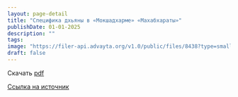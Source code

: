 ```yaml
---
layout: page-detail
title: "Специфика дхьяны в «Мокшадхарме» «Махабхараты»"
publishDate: 01-01-2025
description: ""
tags:
image: "https://filer-api.advayta.org/v1.0/public/files/8438?type=small"
draft: false
---
```


Скачать [pdf](https://filer-api.advayta.org/v1.0/public/files/8438?type=medium)

[Ссылка на источник](https://www.academia.edu/35650525/%D0%A1%D0%9F%D0%95%D0%A6%D0%98%D0%A4%D0%98%D0%9A%D0%90%5F%D0%94%D0%A5%D0%AC%D0%AF%D0%9D%D0%AB%5F%D0%92%5F%D0%9C%D0%9E%D0%9A%D0%A8%D0%90%D0%94%D0%A5%D0%90%D0%A0%D0%9C%D0%95%5F%D0%9C%D0%90%D0%A5%D0%90%D0%91%D0%A5%D0%90%D0%A0%D0%90%D0%A2%D0%AB%5FSpecifics%5Fof%5Fdhy%C4%81na%5Fin%5Fthe%5FMok%E1%B9%A3adharmaparvan%5Fof%5Fthe%5FMah%C4%81bh%C4%81rata%5Fin%5FRussian%5F)  
  
  
